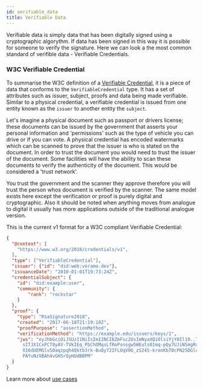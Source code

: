 ```yaml
---
id: verifiable_data
title: Verifiable Data
---
```


Verifiable data is simply data that has been digitally signed using a cryptographic algorythm. If data has been signed in this way it is possible for someone to verify the signature. Here we can look a the most common standard of verifible data - Verifiable Credentials.

### W3C Verifiable Credential

To summarise the W3C definition of a [Verifiable Credential](https://www.w3.org/TR/vc-data-model/#what-is-a-verifiable-credential), it is a piece of data that conforms to the `VerifiableCredential` type. It has a set of attributes such as issuer, subject, proofs and data being made verifiable. Similar to a physical credential, a verifiable credential is issued from one entity known as the `issuer` to another entity the `subject`.

Let's imagine a physical document such as passport or drivers license; these documents can be issued by the government that asserts your personal information and 'permissions' such as the type of vehicle you can drive or if you can vote. A physical credential has encoded watermarks which can be scanned to prove that the issuer is who is stated on the document. In order to trust the document you would need to trust the issuer of the document. Some facilities will have the ability to scan these documents to verify the authenticity of the document. This would be considered a 'trust network'.

You trust the government and the scanner they approve therefore you will trust the person whos document is verified by the scanner. The same model exists here except the verification or proof is purely digital and cryptographic. Also it should be noted when anything moves from analogue to digital it usually has more applications outside of the traditional analogue version.

This is the current v1 format for a W3C compliant Verifiable Credential:

```json
{
  "@context": [
    "https://www.w3.org/2018/credentials/v1",
  ],
  "type": ["VerifiableCredential"],
  "issuer": {"id": "did:web:veramo.dev"},
  "issuanceDate": "2010-01-01T19:73:24Z",
  "credentialSubject": {
    "id": "did:example:user",
    "community": {
        "rank": "rockstar"
    }
  },
  "proof": {
    "type": "RsaSignature2018",
    "created": "2017-06-18T21:19:10Z",
    "proofPurpose": "assertionMethod",
    "verificationMethod": "https://example.edu/issuers/keys/1",
    "jws": "eyJhbGciOiJSUzI1NiIsImI2NCI6ZmFsc2UsImNyaXQiOlsiYjY0Il19..TCYt5X
      sITJX1CxPCT8yAV-TVkIEq_PbChOMqsLfRoPsnsgw5WEuts01mq-pQy7UJiN5mgRxD-WUc
      X16dUEMGlv50aqzpqh4Qktb3rk-BuQy72IFLOqV0G_zS245-kronKb78cPN25DGlcTwLtj
      PAYuNzVBAh4vGHSrQyHUdBBPM"
  }
}
```

Learn more about [use cases](/docs/)
